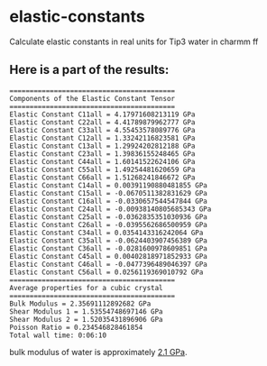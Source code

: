 # elastic-constants
Calculate elastic constants in real units for Tip3 water in charmm ff


## Here is a part of the results:


    =========================================
    Components of the Elastic Constant Tensor
    =========================================
    Elastic Constant C11all = 4.17971608213119 GPa
    Elastic Constant C22all = 4.41789879962777 GPa
    Elastic Constant C33all = 4.55453578089776 GPa
    Elastic Constant C12all = 1.33242116823581 GPa
    Elastic Constant C13all = 1.29924202812188 GPa
    Elastic Constant C23all = 1.39836155248465 GPa
    Elastic Constant C44all = 1.60141522624106 GPa
    Elastic Constant C55all = 1.49254481620659 GPa
    Elastic Constant C66all = 1.51268241846672 GPa
    Elastic Constant C14all = 0.00391190880481855 GPa
    Elastic Constant C15all = -0.0670511382831629 GPa
    Elastic Constant C16all = -0.0330657544547844 GPa
    Elastic Constant C24all = -0.00938140805685343 GPa
    Elastic Constant C25all = -0.0362835351030936 GPa
    Elastic Constant C26all = -0.0395562686500959 GPa
    Elastic Constant C34all = 0.0354143316242064 GPa
    Elastic Constant C35all = -0.0624403907456389 GPa
    Elastic Constant C36all = -0.0281600978609851 GPa
    Elastic Constant C45all = 0.00402818971852933 GPa
    Elastic Constant C46all = -0.0477396489046397 GPa
    Elastic Constant C56all = 0.0256119369010792 GPa
    =========================================
    Average properties for a cubic crystal
    =========================================
    Bulk Modulus = 2.35691112892682 GPa
    Shear Modulus 1 = 1.53554748697146 GPa
    Shear Modulus 2 = 1.52035431896906 GPa
    Poisson Ratio = 0.234546828461854
    Total wall time: 0:06:10


bulk modulus of water is approximately [2.1 GPa](https://doi.org/10.1016/B978-0-12-383867-4.00001-3).
